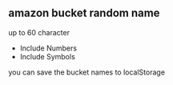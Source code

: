 ##  amazon bucket random name 

up to 60 character

* Include Numbers
* Include Symbols

you can save the bucket names to localStorage
